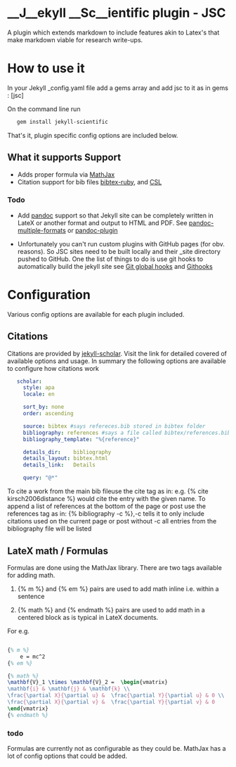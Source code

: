 __J__ekyll __Sc__ientific plugin - JSC
===

A plugin which extends markdown to include features akin to Latex's that make markdown viable for research write-ups.

# How to use it

In your Jekyll _config.yaml file add a gems array and add jsc to it as in
gems : [jsc]

On the command line run

``` bash
   gem install jekyll-scientific
```

That's it, plugin specific config options are included below.

## What it supports Support

* Adds proper formula via [MathJax](http://www.mathjax.org/)
* Citation support for bib files [bibtex-ruby](https://github.com/inukshuk/bibtex-ruby), and [CSL](https://github.com/citation-style-language/styles)

### Todo

* Add [pandoc](http://johnmacfarlane.net/pandoc/) support so that Jekyll site can be completely written in LateX or another format and output to HTML and PDF.
See [pandoc-multiple-formats](https://github.com/fauno/jekyll-pandoc-multiple-formats) or [pandoc-plugin](https://github.com/dsanson/jekyll-pandoc-plugin)

* Unfortunately you can't run custom plugins with GitHub pages (for obv. reasons). So JSC sites need to be built locally and their _site directory pushed to GitHub.
One the list of things to do is use git hooks to automatically build the jekyll site see [Git global hooks](http://stackoverflow.com/a/8842663/400048) and  [Githooks](http://githooks.com/)

# Configuration

Various config options are available for each plugin included.

## Citations

Citations are provided by [jekyll-scholar](https://github.com/inukshuk/jekyll-scholar/).
Visit the link for detailed covered of available options and usage.
In summary the following options are available to configure how citations work

``` yaml
   scholar:
     style: apa
     locale: en

     sort_by: none
     order: ascending

     source: bibtex #says refereces.bib stored in bibtex folder
     bibliography: references #says a file called bibtex/references.bib is the main bib file
     bibliography_template: "%{reference}"

     details_dir:    bibliography
     details_layout: bibtex.html
     details_link:   Details

     query: "@*"
```
To cite a work from the main bib fileuse the cite tag as in:
e.g. {% cite kirsch2006distance %} would cite the entry with the given name.
To append a list of references at the bottom of the page or post use the references tag as in:
{% bibliography -c %},-c tells it to only include citations used on the current page or post without -c all entries from the bibliography file will be listed


## LateX math / Formulas

Formulas are done using the MathJax library. There are two tags available for adding math.

1. {% m %} and {% em %}  pairs are used to add math inline i.e. within a sentence

2. {% math %} and {% endmath %} pairs are used to add math in a centered block as is typical in LateX documents.

For e.g.

``` latex

{% m %}
	e = mc^2
{% em %}

{% math %}
\mathbf{V}_1 \times \mathbf{V}_2 =  \begin{vmatrix}
\mathbf{i} & \mathbf{j} & \mathbf{k} \\
\frac{\partial X}{\partial u} &  \frac{\partial Y}{\partial u} & 0 \\
\frac{\partial X}{\partial v} &  \frac{\partial Y}{\partial v} & 0
\end{vmatrix}
{% endmath %}

```
### todo

Formulas are currently not as configurable as they could be. MathJax has a lot of config options that could be added.